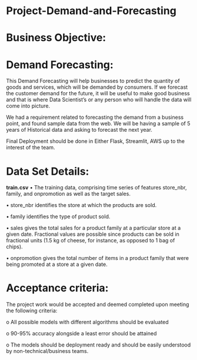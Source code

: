 # Project-Demand-and-Forecasting
# Business Objective:

# **Demand Forecasting**:

This Demand Forecasting will help businesses to predict the quantity of goods and services, which will be demanded by consumers. If we forecast the customer demand for the future, it will be useful to make good business and that is where Data Scientist’s or any person who will handle the data will come into picture.


We had a requirement related to forecasting the demand from a business point, and found sample data from the web. We will be having a sample of 5 years of Historical data and asking to forecast the next year.


Final Deployment should be done in Either Flask, Streamlit, AWS up to the interest of the team.

# **Data Set Details**:

**train.csv**
•	The training data, comprising time series of features store_nbr, family, and onpromotion as well as the target sales.

•	store_nbr identifies the store at which the products are sold.

•	family identifies the type of product sold.

•	sales gives the total sales for a product family at a particular store at a given date. Fractional values are possible since products can be sold in fractional units (1.5 kg of cheese, for instance, as opposed to 1 bag of chips).

•	onpromotion gives the total number of items in a product family that were being promoted at a store at a given date.

# **Acceptance criteria**:

The project work would be accepted and deemed completed upon meeting the following criteria:

o	All possible models with different algorithms should be evaluated

o	90-95% accuracy alongside a least error should be attained

o	The models should be deployment ready and should be easily understood by non-technical/business teams.

